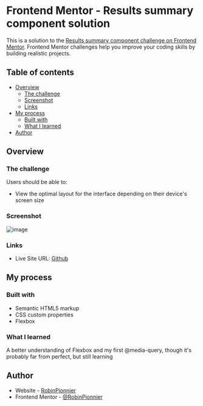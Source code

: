 # Frontend Mentor - Results summary component solution

This is a solution to the [Results summary component challenge on Frontend Mentor](https://www.frontendmentor.io/challenges/results-summary-component-CE_K6s0maV). Frontend Mentor challenges help you improve your coding skills by building realistic projects. 

## Table of contents

- [Overview](#overview)
  - [The challenge](#the-challenge)
  - [Screenshot](#screenshot)
  - [Links](#links)
- [My process](#my-process)
  - [Built with](#built-with)
  - [What I learned](#what-i-learned)
- [Author](#author)

## Overview

### The challenge

Users should be able to:

- View the optimal layout for the interface depending on their device's screen size

### Screenshot

![image](https://github.com/RobinPionnier/Results-summary-component-Frontend-mentor/assets/136598250/3641f77c-3f58-4deb-81f9-400c88088c31)

### Links

- Live Site URL: [Github](https://robinpionnier.github.io/Results-summary-component-Frontend-mentor/)

## My process

### Built with

- Semantic HTML5 markup
- CSS custom properties
- Flexbox

### What I learned

A better understanding of Flexbox and my first @media-query, though it's probably far from perfect, but still learning

## Author

- Website - [RobinPionnier](https://github.com/RobinPionnier)
- Frontend Mentor - [@RobinPionnier](https://www.frontendmentor.io/profile/RobinPionnier)

